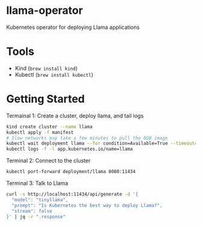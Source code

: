 # llama-operator
Kubernetes operator for deploying Llama applications

# Tools
* Kind (`brew install kind`)
* Kubectl (`brew install kubectl`)

# Getting Started

Termainal 1: Create a cluster, deploy llama, and tail logs
```sh
kind create cluster --name llama
kubectl apply -f manifest
# Slow networks may take a few minutes to pull the 6GB image
kubectl wait deployment llama --for condition=Available=True --timeout=240s
kubectl logs -f -l app.kubernetes.io/name=llama
```

Terminal 2: Connect to the cluster
```sh
kubectl port-forward deployment/llama 8080:11434
```

Terminal 3: Talk to Llama
```sh
curl -s http://localhost:11434/api/generate -d '{
  "model": "tinyllama",
  "prompt": "Is Kubernetes the best way to deploy Llama?",
  "stream": false
}' | jq -r ".response"
```
